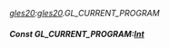 _[gles20](../../modules/gles20/gles20-module.md):[gles20](../../modules/gles20/gles20-module.md).GL\_CURRENT\_PROGRAM_
##### Const GL\_CURRENT\_PROGRAM:[Int](../../modules/wonkey/wonkey-types-int.md)
